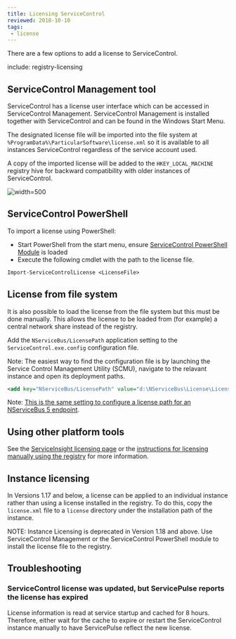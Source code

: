 ```yaml
---
title: Licensing ServiceControl
reviewed: 2018-10-10
tags:
 - license
---
```


There are a few options to add a license to ServiceControl.

include: registry-licensing

## ServiceControl Management tool

ServiceControl has a license user interface which can be accessed in ServiceControl Management. ServiceControl Management is installed together with ServiceControl and can be found in the Windows Start Menu.

The designated license file will be imported into the file system at `%ProgramData%\ParticularSoftware\license.xml` so it is available to all instances ServiceControl regardless of the service account used.

A copy of the imported license will be added to the `HKEY_LOCAL_MACHINE` registry hive for backward compatibility with older instances of ServiceControl.

![](managementutil-addlicense.png 'width=500')


## ServiceControl PowerShell

To import a license using PowerShell:

 * Start PowerShell from the start menu, ensure [ServiceControl PowerShell Module](/servicecontrol/powershell.md) is loaded
 * Execute the following cmdlet with the path to the license file.

```ps
Import-ServiceControlLicense <LicenseFile>
```

## License from file system

It is also possible to load the license from the file system but this must be done manually. This allows the license to be loaded from (for example) a central network share instead of the registry.

Add the `NServiceBus/LicensePath` application setting to the `ServiceControl.exe.config` configuration file. 

Note: The easiest way to find the configuration file is by launching the Service Control Management Utility (SCMU), navigate to the relavant instance and open its deployment paths.

```xml
<add key="NServiceBus/LicensePath" value="d:\NServiceBus\License\License.xml" />
```

Note: [This is the same setting to configure a license path for an NServiceBus 5 endpoint](/nservicebus/licensing/?version=core_5#license-management-using-app-config-appsettings).


## Using other platform tools

See the [ServiceInsight licensing page](/serviceinsight/license.md) or the [instructions for licensing manually using the registry](/nservicebus/licensing/?version=core_6#license-management-using-the-registry) for more information.

## Instance licensing

In Versions 1.17 and below, a license can be applied to an individual instance rather than using a license installed in the registry. To do this, copy the `license.xml` file to a `license` directory under the installation path of the instance.

NOTE: Instance Licensing is deprecated in Version 1.18 and above. Use ServiceControl Management or the ServiceControl PowerShell module to install the license file to the registry.

## Troubleshooting

### ServiceControl license was updated, but ServicePulse reports the license has expired

License information is read at service startup and cached for 8 hours. Therefore, either wait for the cache to expire or restart the ServiceControl instance manually to have ServicePulse reflect the new license.
